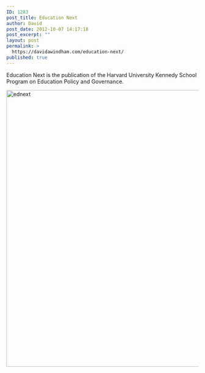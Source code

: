 ```yaml
---
ID: 1283
post_title: Education Next
author: David
post_date: 2012-10-07 14:17:18
post_excerpt: ""
layout: post
permalink: >
  https://davidawindham.com/education-next/
published: true
---
```

Education Next is the publication of the Harvard University Kennedy School Program on Education Policy and Governance.

<img src="https://davidawindham.com/wp-content/uploads/2012/10/ednext.png" alt="ednext" width="800" height="724" class="alignnone size-full wp-image-1366" />